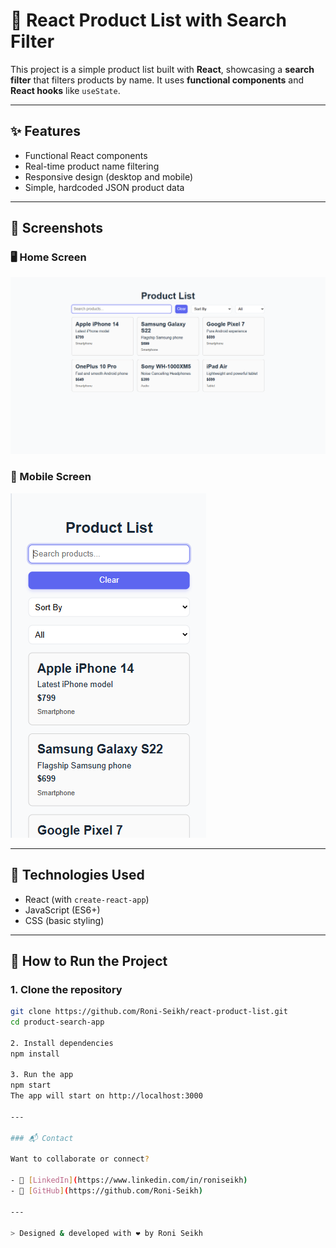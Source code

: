 # 🛒 React Product List with Search Filter

This project is a simple product list built with **React**, showcasing a **search filter** that filters products by name. It uses **functional components** and **React hooks** like `useState`.

---

## ✨ Features

- Functional React components
- Real-time product name filtering
- Responsive design (desktop and mobile)
- Simple, hardcoded JSON product data 

---

## 📸 Screenshots

### 🖥️ Home Screen
![Home Screen](./screenshots/Home%20Screen.png)

### 📱 Mobile Screen
![Mobile Screen](./screenshots/Mobile%20Screen.png)

---

## 🧠 Technologies Used

- React (with `create-react-app`)
- JavaScript (ES6+)
- CSS (basic styling)

---

## 🚀 How to Run the Project

### 1. Clone the repository

```bash
git clone https://github.com/Roni-Seikh/react-product-list.git
cd product-search-app

2. Install dependencies
npm install

3. Run the app
npm start
The app will start on http://localhost:3000

---

### 📬 Contact

Want to collaborate or connect?

- 🔗 [LinkedIn](https://www.linkedin.com/in/roniseikh)
- 🐙 [GitHub](https://github.com/Roni-Seikh)

---

> Designed & developed with ❤️ by Roni Seikh

